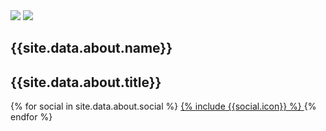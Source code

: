 <div class="perspective-fixed">
  <section class="user-card"
    data-20p="transform: scale(1);"
    data-100p="transform: scale(0.8); visibility: visible; z-index: 0; opacity: 1;"
    data-101p="transform: scale(0.8); visibility: hidden; z-index: -1; opacity: 0;"
  >
    <div class="user-card__avatar" tabindex="0">
      <div class="user-card__avatar-image user-card__avatar-image--white"></div>
      <div class="user-card__avatar-flipper">
        <img class="user-card__avatar-image user-card__avatar-image--front" src="{{site.data.about.avatar1}}">
        <img class="user-card__avatar-image user-card__avatar-image--back" src="{{site.data.about.avatar2}}">
      </div>
    </div>
    <h1 class="user-card__name">{{site.data.about.name}}</h1>
    <h2 class="user-card__title">{{site.data.about.title}}</h2>

  <div class="user-card__social">
      {% for social in site.data.about.social %}
        <a class="user-card__social-icon" href="{{social.url}}" target="_blank" title="{{social.name}}">
          {% include {{social.icon}} %}
        </a>
      {% endfor %}
    </div>
  </section>
</div>
